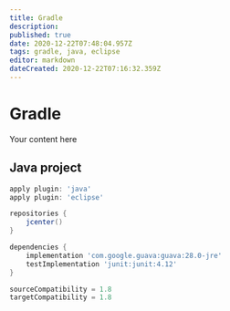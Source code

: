 ```yaml
---
title: Gradle
description: 
published: true
date: 2020-12-22T07:48:04.957Z
tags: gradle, java, eclipse
editor: markdown
dateCreated: 2020-12-22T07:16:32.359Z
---
```


# Gradle
Your content here

## Java project

```groovy
apply plugin: 'java'
apply plugin: 'eclipse'

repositories {
    jcenter()
}

dependencies {
    implementation 'com.google.guava:guava:28.0-jre'
    testImplementation 'junit:junit:4.12'
}

sourceCompatibility = 1.8
targetCompatibility = 1.8
```